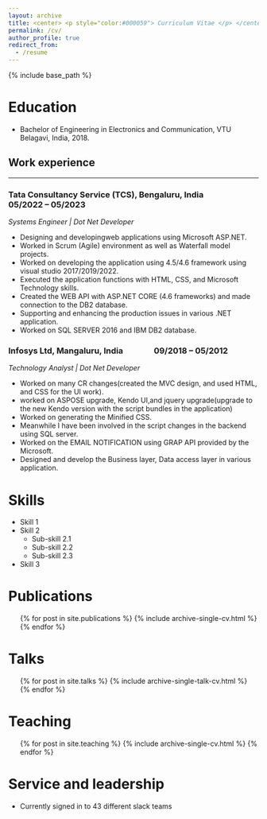```yaml
---
layout: archive
title: <center> <p style="color:#000059"> Curriculum Vitae </p> </center>
permalink: /cv/
author_profile: true
redirect_from:
  - /resume
---
```


{% include base_path %}

Education
======
* Bachelor of Engineering in Electronics and Communication, VTU Belagavi, India, 2018.

## Work experience 
--------------------------------------------------------------------------------------------------------------------------------------------------------------------------
### Tata Consultancy Service (TCS), Bengaluru, India      &nbsp;&nbsp;&nbsp;&nbsp;&nbsp;&nbsp;&nbsp;&nbsp;&nbsp;&nbsp;&nbsp;&nbsp;&nbsp;&nbsp;&nbsp;&nbsp;         05/2022 – 05/2023  
<i> Systems Engineer | Dot Net Developer </i>
- Designing and developingweb applications using Microsoft ASP.NET.
- Worked in Scrum (Agile) environment as well as Waterfall model projects.
- Worked on developing the application using 4.5/4.6 framework using visual studio 2017/2019/2022.
- Executed the application functions with HTML, CSS, and Microsoft Technology skills.
- Created the WEB API with ASP.NET CORE (4.6 frameworks) and made connection to the DB2 database.
- Supporting and enhancing the production issues in various .NET application.
- Worked on SQL SERVER 2016 and IBM DB2 database.

### Infosys Ltd, Mangaluru, India    &nbsp;&nbsp;&nbsp;&nbsp;&nbsp;&nbsp;&nbsp;&nbsp;&nbsp;&nbsp;&nbsp;&nbsp;&nbsp;&nbsp;           09/2018 – 05/2012  
<i> Technology Analyst | Dot Net Developer </i>
- Worked on many CR changes(created the MVC design, and used HTML, and CSS for the UI work).
- worked on ASPOSE upgrade, Kendo UI,and jquery upgrade(upgrade to the new Kendo version
  with the script bundles in the application)
- Worked on generating the Minified CSS.
- Meanwhile I have been involved in the script changes in the backend using SQL server.
- Worked on the EMAIL NOTIFICATION using GRAP API provided by the Microsoft.
- Designed and develop the Business layer, Data access layer in various application.
  
Skills
======
* Skill 1
* Skill 2
  * Sub-skill 2.1
  * Sub-skill 2.2
  * Sub-skill 2.3
* Skill 3

Publications
======
  <ul>{% for post in site.publications %}
    {% include archive-single-cv.html %}
  {% endfor %}</ul>
  
Talks
======
  <ul>{% for post in site.talks %}
    {% include archive-single-talk-cv.html %}
  {% endfor %}</ul>
  
Teaching
======
  <ul>{% for post in site.teaching %}
    {% include archive-single-cv.html %}
  {% endfor %}</ul>
  
Service and leadership
======
* Currently signed in to 43 different slack teams

